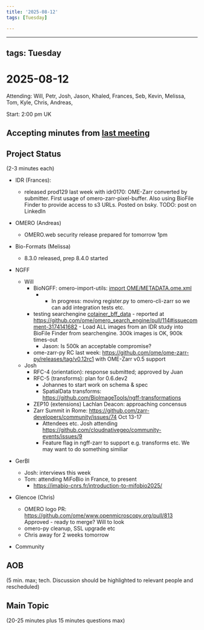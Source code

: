 ```yaml
---
title: '2025-08-12'
tags: [Tuesday]

---
```


---
tags: Tuesday
---

# 2025-08-12

Attending: Will, Petr, Josh, Jason, Khaled, Frances, Seb, Kevin, Melissa, Tom, Kyle, Chris, Andreas, 

Start: 2:00 pm UK

## Accepting minutes from [last meeting](https://hackmd.io/team/ome?nav=overview)

## Project Status

(2-3 minutes each)

- IDR (Frances):
    - released prod129 last week with idr0170: OME-Zarr converted by submitter. First usage of omero-zarr-pixel-buffer. Also using BioFile Finder to provide access to s3 URLs. Posted on bsky. TODO: post on LinkedIn

- OMERO (Andreas)
    - OMERO.web security release prepared for tomorrow 1pm

- Bio-Formats (Melissa)
    - 8.3.0 released, prep 8.4.0 started

- NGFF
    - Will
      - BioNGFF: omero-import-utils: [import OME/METADATA.ome.xml](https://github.com/BioNGFF/omero-import-utils/pull/23)
        - - In progress: moving register.py to omero-cli-zarr so we can add integration tests etc.
      - testing searchengine [cotainer_bff_data](https://github.com/ome/omero_search_engine/pull/113#issuecomment-3158181883) - reported at https://github.com/ome/omero_search_engine/pull/114#issuecomment-3174141682 - Load ALL images from an IDR study into BioFile Finder from searchengine. 300k images is OK, 900k times-out
          - Jason: Is 500k an acceptable compromise?
      - ome-zarr-py RC last week: https://github.com/ome/ome-zarr-py/releases/tag/v0.12rc1 with OME-Zarr v0.5 support
    - Josh
      - RFC-4 (orientation): response submitted; approved by Juan
      - RFC-5 (transforms): plan for 0.6.dev2
          - Johannes to start work on schema & spec
          - SpatialData transforms: https://github.com/BioImageTools/ngff-transformations
      - ZEP10 (extensions) Lachlan Deacon: approaching concensus
      - Zarr Summit in Rome: https://github.com/zarr-developers/community/issues/74 Oct 13-17
        - Attendees etc. Josh attending https://github.com/cloudnativegeo/community-events/issues/9
        - Feature flag in ngff-zarr to support e.g. transforms etc. We may want to do something similiar

- GerBI
  - Josh: interviews this week
  - Tom: attending MiFoBio in France, to present 
    - https://imabio-cnrs.fr/introduction-to-mifobio2025/ 

- Glencoe (Chris)
    - OMERO logo PR: https://github.com/ome/www.openmicroscopy.org/pull/813 Approved - ready to merge? Will to look
    - omero-py cleanup, SSL upgrade etc
    - Chris away for 2 weeks tomorrow

- Community

## AOB

(5 min. max; tech. Discussion should be highlighted to relevant people and rescheduled)

## Main Topic

(20-25 minutes plus 15 minutes questions max)
